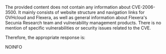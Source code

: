 The provided content does not contain any information about CVE-2006-3500. It mainly consists of website structure and navigation links for OVHcloud and Flexera, as well as general information about Flexera's Secunia Research team and vulnerability management products. There is no mention of specific vulnerabilities or security issues related to the CVE.

Therefore, the appropriate response is:

NOINFO